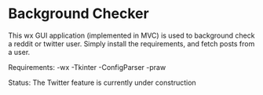 # Background Checker

This wx GUI application (implemented in MVC) is used to background check a reddit or twitter user.
Simply install the requirements, and fetch posts from a user.

Requirements:
-wx
-Tkinter
-ConfigParser
-praw


Status: The Twitter feature is currently under construction
